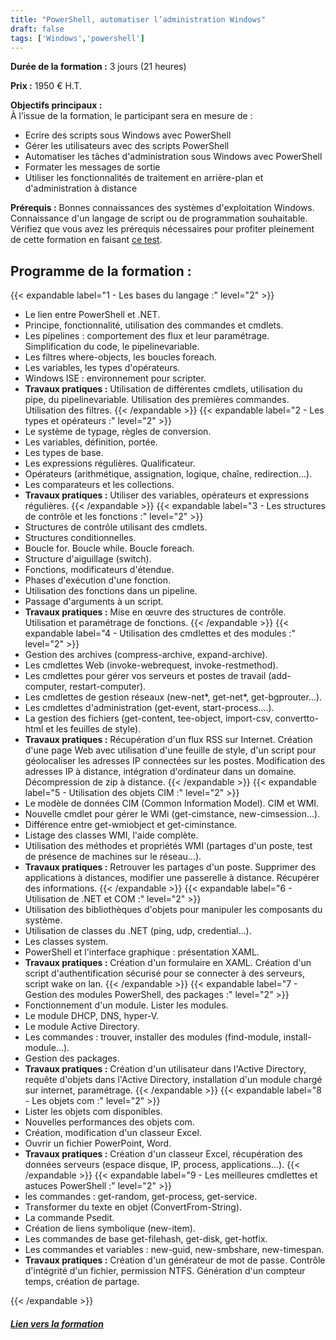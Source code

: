 ```yaml
---
title: "PowerShell, automatiser l’administration Windows"
draft: false
tags: ['Windows','powershell']
---
```


**Durée de la formation :** 3 jours (21 heures)

**Prix :** 1950 € H.T.

**Objectifs principaux :**  
À l’issue de la formation, le participant sera en mesure de :
* Ecrire des scripts sous Windows avec PowerShell
* Gérer les utilisateurs avec des scripts PowerShell
* Automatiser les tâches d'administration sous Windows avec PowerShell
* Formater les messages de sortie
* Utiliser les fonctionnalités de traitement en arrière-plan et d'administration à distance

 **Prérequis :** Bonnes connaissances des systèmes d'exploitation Windows. Connaissance d'un langage de script ou de programmation souhaitable.
Vérifiez que vous avez les prérequis nécessaires pour profiter pleinement de cette formation en faisant  [ce test](https://www.orsys.fr/qcm/?stagecd=ATU&languecd=fr).

## Programme de la formation :
{{< expandable label="1 - Les bases du langage :" level="2" >}}
* Le lien entre PowerShell et .NET.
* Principe, fonctionnalité, utilisation des commandes et cmdlets.
* Les pipelines : comportement des flux et leur paramétrage. Simplification du code, le pipelinevariable.
* Les filtres where-objects, les boucles foreach.
* Les variables, les types d'opérateurs.
* Windows ISE : environnement pour scripter.
* **Travaux pratiques :** Utilisation de différentes cmdlets, utilisation du pipe, du pipelinevariable. Utilisation des premières commandes. Utilisation des filtres.
{{< /expandable >}}
{{< expandable label="2 - Les types et opérateurs :" level="2" >}}
* Le système de typage, règles de conversion.
* Les variables, définition, portée.
* Les types de base.
* Les expressions régulières. Qualificateur.
* Opérateurs (arithmétique, assignation, logique, chaîne, redirection...).
* Les comparateurs et les collections.
* **Travaux pratiques :** Utiliser des variables, opérateurs et expressions régulières.
{{< /expandable >}}
{{< expandable label="3 - Les structures de contrôle et les fonctions :" level="2" >}}
* Structures de contrôle utilisant des cmdlets.
* Structures conditionnelles.
* Boucle for. Boucle while. Boucle foreach.
* Structure d'aiguillage (switch).
* Fonctions, modificateurs d'étendue.
* Phases d'exécution d'une fonction.
* Utilisation des fonctions dans un pipeline.
* Passage d'arguments à un script.
* **Travaux pratiques :** Mise en œuvre des structures de contrôle. Utilisation et paramétrage de fonctions.
{{< /expandable >}}
{{< expandable label="4 - Utilisation des cmdlettes et des modules :" level="2" >}}
* Gestion des archives (compress-archive, expand-archive).
* Les cmdlettes Web (invoke-webrequest, invoke-restmethod).
* Les cmdlettes pour gérer vos serveurs et postes de travail (add-computer, restart-computer).
* Les cmdlettes de gestion réseaux (new-net*, get-net*, get-bgprouter...).
* Les cmdlettes d'administration (get-event, start-process....).
* La gestion des fichiers (get-content, tee-object, import-csv, convertto-html et les feuilles de style).
* **Travaux pratiques :** Récupération d'un flux RSS sur Internet. Création d'une page Web avec utilisation d'une feuille de style, d'un script pour géolocaliser les adresses IP connectées sur les postes. Modification des adresses IP à distance, intégration d'ordinateur dans un domaine. Décompression de zip à distance.
{{< /expandable >}}
{{< expandable label="5 - Utilisation des objets CIM :" level="2" >}}
* Le modèle de données CIM (Common Information Model). CIM et WMI.
* Nouvelle cmdlet pour gérer le WMi (get-cimstance, new-cimsession...).
* Différence entre get-wmiobject et get-ciminstance.
* Listage des classes WMI, l'aide complète.
* Utilisation des méthodes et propriétés WMI (partages d'un poste, test de présence de machines sur le réseau...).
* **Travaux pratiques :** Retrouver les partages d'un poste. Supprimer des applications à distances, modifier une passerelle à distance. Récupérer des informations.
{{< /expandable >}}
{{< expandable label="6 - Utilisation de .NET et COM :" level="2" >}}
* Utilisation des bibliothèques d'objets pour manipuler les composants du système.
* Utilisation de classes du .NET (ping, udp, credential...).
* Les classes system.
* PowerShell et l'interface graphique : présentation XAML.
* **Travaux pratiques :** Création d'un formulaire en XAML. Création d'un script d'authentification sécurisé pour se connecter à des serveurs, script wake on lan.
{{< /expandable >}}
{{< expandable label="7 - Gestion des modules PowerShell, des packages :" level="2" >}}
* Fonctionnement d'un module. Lister les modules.
* Le module DHCP, DNS, hyper-V.
* Le module Active Directory.
* Les commandes : trouver, installer des modules (find-module, install-module...).
* Gestion des packages.
* **Travaux pratiques :** Création d'un utilisateur dans l'Active Directory, requête d'objets dans l'Active Directory, installation d'un module chargé sur internet, paramétrage.
{{< /expandable >}}
{{< expandable label="8 - Les objets com :" level="2" >}}
* Lister les objets com disponibles.
* Nouvelles performances des objets com.
* Création, modification d'un classeur Excel.
* Ouvrir un fichier PowerPoint, Word.
* **Travaux pratiques :** Création d'un classeur Excel, récupération des données serveurs (espace disque, IP, process, applications...).
{{< /expandable >}}
{{< expandable label="9 - Les meilleures cmdlettes et astuces PowerShell :" level="2" >}}
* les commandes : get-random, get-process, get-service.
* Transformer du texte en objet (ConvertFrom-String).
* La commande Psedit.
* Création de liens symbolique (new-item).
* Les commandes de base get-filehash, get-disk, get-hotfix.
* Les commandes et variables : new-guid, new-smbshare, new-timespan.
* **Travaux pratiques :** Création d'un générateur de mot de passe. Contrôle d'intégrité d'un fichier, permission NTFS. Génération d'un compteur temps, création de partage.

{{< /expandable >}}


##### [Lien vers la formation](https://www.orsys.fr/formation/ATU)